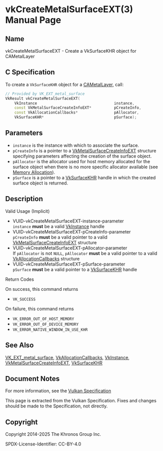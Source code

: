 # vkCreateMetalSurfaceEXT(3) Manual Page

## Name

vkCreateMetalSurfaceEXT - Create a VkSurfaceKHR object for CAMetalLayer



## [](#_c_specification)C Specification

To create a `VkSurfaceKHR` object for a [CAMetalLayer](https://registry.khronos.org/vulkan/specs/latest/man/html/CAMetalLayer.html), call:

```c++
// Provided by VK_EXT_metal_surface
VkResult vkCreateMetalSurfaceEXT(
    VkInstance                                  instance,
    const VkMetalSurfaceCreateInfoEXT*          pCreateInfo,
    const VkAllocationCallbacks*                pAllocator,
    VkSurfaceKHR*                               pSurface);
```

## [](#_parameters)Parameters

- `instance` is the instance with which to associate the surface.
- `pCreateInfo` is a pointer to a [VkMetalSurfaceCreateInfoEXT](https://registry.khronos.org/vulkan/specs/latest/man/html/VkMetalSurfaceCreateInfoEXT.html) structure specifying parameters affecting the creation of the surface object.
- `pAllocator` is the allocator used for host memory allocated for the surface object when there is no more specific allocator available (see [Memory Allocation](https://registry.khronos.org/vulkan/specs/latest/html/vkspec.html#memory-allocation)).
- `pSurface` is a pointer to a [VkSurfaceKHR](https://registry.khronos.org/vulkan/specs/latest/man/html/VkSurfaceKHR.html) handle in which the created surface object is returned.

## [](#_description)Description

Valid Usage (Implicit)

- [](#VUID-vkCreateMetalSurfaceEXT-instance-parameter)VUID-vkCreateMetalSurfaceEXT-instance-parameter  
  `instance` **must** be a valid [VkInstance](https://registry.khronos.org/vulkan/specs/latest/man/html/VkInstance.html) handle
- [](#VUID-vkCreateMetalSurfaceEXT-pCreateInfo-parameter)VUID-vkCreateMetalSurfaceEXT-pCreateInfo-parameter  
  `pCreateInfo` **must** be a valid pointer to a valid [VkMetalSurfaceCreateInfoEXT](https://registry.khronos.org/vulkan/specs/latest/man/html/VkMetalSurfaceCreateInfoEXT.html) structure
- [](#VUID-vkCreateMetalSurfaceEXT-pAllocator-parameter)VUID-vkCreateMetalSurfaceEXT-pAllocator-parameter  
  If `pAllocator` is not `NULL`, `pAllocator` **must** be a valid pointer to a valid [VkAllocationCallbacks](https://registry.khronos.org/vulkan/specs/latest/man/html/VkAllocationCallbacks.html) structure
- [](#VUID-vkCreateMetalSurfaceEXT-pSurface-parameter)VUID-vkCreateMetalSurfaceEXT-pSurface-parameter  
  `pSurface` **must** be a valid pointer to a [VkSurfaceKHR](https://registry.khronos.org/vulkan/specs/latest/man/html/VkSurfaceKHR.html) handle

Return Codes

On success, this command returns

- `VK_SUCCESS`

On failure, this command returns

- `VK_ERROR_OUT_OF_HOST_MEMORY`
- `VK_ERROR_OUT_OF_DEVICE_MEMORY`
- `VK_ERROR_NATIVE_WINDOW_IN_USE_KHR`

## [](#_see_also)See Also

[VK\_EXT\_metal\_surface](https://registry.khronos.org/vulkan/specs/latest/man/html/VK_EXT_metal_surface.html), [VkAllocationCallbacks](https://registry.khronos.org/vulkan/specs/latest/man/html/VkAllocationCallbacks.html), [VkInstance](https://registry.khronos.org/vulkan/specs/latest/man/html/VkInstance.html), [VkMetalSurfaceCreateInfoEXT](https://registry.khronos.org/vulkan/specs/latest/man/html/VkMetalSurfaceCreateInfoEXT.html), [VkSurfaceKHR](https://registry.khronos.org/vulkan/specs/latest/man/html/VkSurfaceKHR.html)

## [](#_document_notes)Document Notes

For more information, see the [Vulkan Specification](https://registry.khronos.org/vulkan/specs/latest/html/vkspec.html#vkCreateMetalSurfaceEXT)

This page is extracted from the Vulkan Specification. Fixes and changes should be made to the Specification, not directly.

## [](#_copyright)Copyright

Copyright 2014-2025 The Khronos Group Inc.

SPDX-License-Identifier: CC-BY-4.0